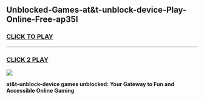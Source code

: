 
## Unblocked-Games-at&t-unblock-device-Play-Online-Free-ap35l
<h3>
<a href="https://premium76.site?title=at&t-unblock-device&ref=26A">CLICK TO PLAY</a></h3>
<hr>

<h3>
<a href="https://premium76.site?title=at&t-unblock-device&ref=26A">CLICK 2 PLAY</a>
  
</h3>

<a href="https://premium76.site?title=at&t-unblock-device&ref=26A"><img src="https://clearcache.store/games.png"></a>


**at&t-unblock-device games unblocked: Your Gateway to Fun and Accessible Online Gaming**
